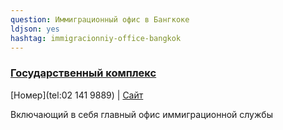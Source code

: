 ```yaml
---
question: Иммиграционный офис в Бангкоке 
ldjson: yes
hashtag: immigracionniy-office-bangkok
---
```


### [Государственный комплекс](https://maps.app.goo.gl/JfDM812abK7ruvUD7)
[Номер](tel:02 141 9889) | [Сайт](http://bangkok.immigration.go.th/)

Включающий в себя главный офис иммиграционной службы


